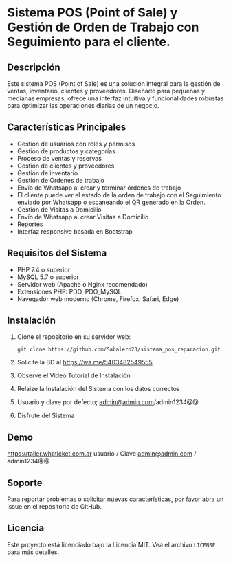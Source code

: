 # Sistema POS (Point of Sale) y Gestión de Orden de Trabajo con Seguimiento para el cliente.

## Descripción
Este sistema POS (Point of Sale) es una solución integral para la gestión de ventas, inventario, clientes y proveedores. Diseñado para pequeñas y medianas empresas, ofrece una interfaz intuitiva y funcionalidades robustas para optimizar las operaciones diarias de un negocio.

## Características Principales

- Gestión de usuarios con roles y permisos
- Gestión de productos y categorías
- Proceso de ventas y reservas
- Gestión de clientes y proveedores
- Gestión de inventario
- Gestión de Órdenes de trabajo
- Envío de Whatsapp al crear y terminar órdenes de trabajo
- El cliente puede ver el estado de la orden de trabajo con el Seguimiento enviado por Whatsapp o escaneando el QR generado en la Orden.
- Gestión de Visitas a Domicilio
- Envío de Whatsapp al crear Visitas a Domicilio
- Reportes 
- Interfaz responsive basada en Bootstrap

## Requisitos del Sistema

- PHP 7.4 o superior
- MySQL 5.7 o superior
- Servidor web (Apache o Nginx recomendado)
- Extensiones PHP: PDO, PDO_MySQL
- Navegador web moderno (Chrome, Firefox, Safari, Edge)

## Instalación

1. Clone el repositorio en su servidor web:
   ```
   git clone https://github.com/Sabalero23/sistema_pos_reparacion.git
   ```
2. Solicite la BD al https://wa.me/5403482549555

3. Observe el Video Tutorial de Instalación

4. Relaize la Instalación del Sistema con los datos correctos

5. Usuario y clave por defecto; admin@admin.com/admin1234@@

6. Disfrute del Sistema

## Demo
https://taller.whaticket.com.ar
        usuario / Clave
admin@admin.com / admin1234@@

## Soporte

Para reportar problemas o solicitar nuevas características, por favor abra un issue en el repositorio de GitHub.

## Licencia

Este proyecto está licenciado bajo la Licencia MIT. Vea el archivo `LICENSE` para más detalles.
